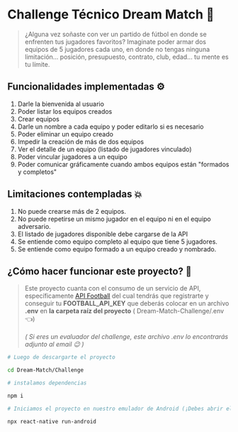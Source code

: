 

# Challenge Técnico Dream Match 📱

>¿Alguna vez soñaste con ver un partido de fútbol en donde se enfrenten tus jugadores
favoritos? Imaginate poder armar dos equipos de 5 jugadores cada uno, en donde no
tengas ninguna limitación... posición, presupuesto, contrato, club, edad... tu mente es tu
límite.

## Funcionalidades implementadas ⚙️

1. Darle la bienvenida al usuario
2. Poder listar los equipos creados
3. Crear equipos
4. Darle un nombre a cada equipo y poder editarlo si es necesario
5. Poder eliminar un equipo creado
6. Impedir la creación de más de dos equipos
7. Ver el detalle de un equipo (listado de jugadores vinculado)
8. Poder vincular jugadores a un equipo
9. Poder comunicar gráficamente cuando ambos equipos están &quot;formados y completos&quot;

## Limitaciones contempladas 💥

1. No puede crearse más de 2 equipos.
3. No puede repetirse un mismo jugador en el equipo ni en el equipo adversario.
4. El listado de jugadores disponible debe cargarse de la API
5. Se entiende como equipo completo al equipo que tiene 5 jugadores.
6. Se entiende como equipo formado a un equipo creado y nombrado.
## ¿Cómo hacer funcionar este proyecto? 🚀

>Este proyecto cuanta con el consumo de un servicio de API, específicamente [API Football](https://apifootball.com/documentation/) del cual tendrás que registrarte y conseguir tu **FOOTBALL_API_KEY** que deberás colocar en un archivo **.env** en **la carpeta raíz del proyecto** ( Dream-Match-Challenge/.env 👈)
 <br></br>*( Si eres un evaluador del challenge, este archivo .env lo encontrarás adjunto al email 😉 )*

```bash
# Luego de descargarte el proyecto

cd Dream-Match/Challenge

# instalamos dependencias

npm i

# Iniciamos el proyecto en nuestro emulador de Android (¡Debes abrir el emulador previamente!)

npx react-native run-android
```

